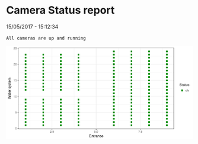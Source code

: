 Camera Status report
================
15/05/2017 - 15:12:34

    All cameras are up and running

![](camreport_files/figure-markdown_github/unnamed-chunk-2-1.png)
